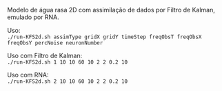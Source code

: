 Modelo de água rasa 2D com assimilação de dados por Filtro de Kalman, emulado por RNA.

Uso: \
```./run-KFS2d.sh assimType gridX gridY timeStep freqObsT freqObsX freqObsY percNoise neuronNumber ```

Uso com Filtro de Kalman: \
```./run-KFS2d.sh 1 10 10 60 10 2 2 0.2 10 ```

Uso com RNA: \
```./run-KFS2d.sh 2 10 10 60 10 2 2 0.2 10 ```
